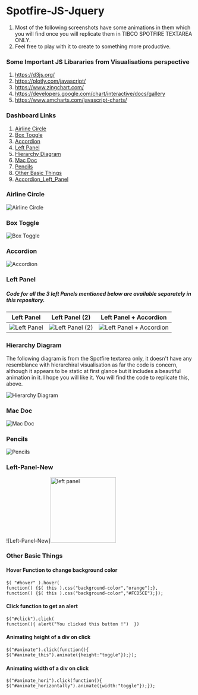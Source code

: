 # Spotfire-JS-Jquery

1. Most of the following screenshots have some animations in them which you will find once you will replicate them in TIBCO SPOTFIRE TEXTAREA ONLY. 
2. Feel free to play with it to create to something more productive.

### Some Important JS Libararies from Visualisations perspective
  1) https://d3js.org/
  2) https://plotly.com/javascript/
  3) https://www.zingchart.com/
  4) https://developers.google.com/chart/interactive/docs/gallery
  5) https://www.amcharts.com/javascript-charts/

### Dashboard Links
1) [Airline Circle](#Airline-Circle)
2) [Box Toggle](#Box-Toggle)
3) [Accordion](#Accordion)
4) [Left Panel](#Left-Panel)
5) [Hierarchy Diagram](#Hierarchy-Diagram)
6) [Mac Doc](#Mac-Doc)
7) [Pencils](#Pencils)
8) [Other Basic Things](#Other-Basic-Things)
9) [Accordion_Left_Panel](#Left-Panel-New)

### Airline Circle
![Airline Circle](https://user-images.githubusercontent.com/86184439/122722877-de7fb600-d28f-11eb-86eb-95104d2be4a3.PNG)

### Box Toggle
![Box Toggle](https://user-images.githubusercontent.com/86184439/122724419-88ac0d80-d291-11eb-94c2-84ff6f276e79.PNG)

### Accordion
![Accordion](https://user-images.githubusercontent.com/86184439/122727073-459f6980-d294-11eb-9a93-abd55b5a1c8b.PNG) 

### Left Panel 
##### Code for all the 3 left Panels mentioned below are available separately in this repository.
| Left Panel | Left Panel (2)| Left Panel + Accordion
---|---|---
|![Left Panel](https://user-images.githubusercontent.com/86184439/122728794-18ec5180-d296-11eb-8e6b-759a3934183e.PNG)|![Left Panel (2)](https://user-images.githubusercontent.com/86184439/122735600-cfebcb80-d29c-11eb-8a82-9d6722702551.PNG)|![Left Panel + Accordion](https://user-images.githubusercontent.com/86184439/122737875-18a48400-d29f-11eb-8613-dd74e07f9a82.PNG)|

### Hierarchy Diagram 
The following diagram is from the Spotfire textarea only, it doesn't have any resemblance with hierarchiral visualisation as far the code is concern, although it appears to be static at first glance but it includes a beautiful animation in it. I hope you will like it. You will find the code to replicate this, above.

![Hierarchy Diagram](https://user-images.githubusercontent.com/86184439/122730622-0d018f00-d298-11eb-94a8-7cefe70c26b7.PNG)


### Mac Doc
![Mac Doc](https://user-images.githubusercontent.com/86184439/122739989-2c50ea00-d2a1-11eb-8988-fafee8f773a0.PNG)

### Pencils
![Pencils](https://user-images.githubusercontent.com/86184439/122752999-3d085c80-d2af-11eb-9c41-ed7bdb3b7cbe.PNG)


### Left-Panel-New
![Left-Panel-New]<img width="176" alt="left panel" src="https://github.com/Gurudutt-Goswami/Spotfire-JS-Jquery/assets/86184439/3e5f7bc6-71b1-4e32-9499-5731c4734b77">



### Other Basic Things
#### Hover Function to change background color 
```
$( "#hover" ).hover(
function() {$( this ).css("background-color","orange");}, 
function() {$( this ).css("background-color","#FCD5CE");});
```
#### Click function to get an alert
```
$("#click").click(
function(){ alert("You clicked this button !")	})
```
#### Animating height of a div on click
```
$("#animate").click(function(){
$("#animate_this").animate({height:"toggle"});});
```
#### Animating width of a div on click
```
$("#animate_hori").click(function(){
$("#animate_horizontally").animate({width:"toggle"});});
```
